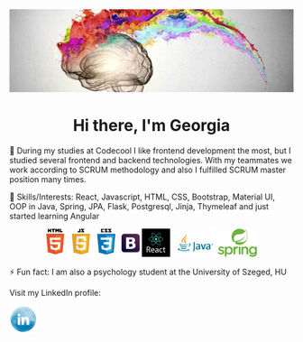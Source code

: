 <img src ="/images/Creativity-Barin-Hero-Image.jpg">

<h1 align="center">Hi there, I'm Georgia </h1>


🌱 During my studies at Codecool I like frontend development the most, but I studied several frontend and backend technologies. With my teammates we work according to SCRUM methodology and also I fulfilled SCRUM master position many times.

🔭 Skills/Interests: React, Javascript, HTML, CSS, Bootstrap, Material UI, OOP in Java, Spring, JPA, Flask, Postgresql, Jinja, Thymeleaf and just started learning Angular

<p align="center">
  <img src ="/images/Daco_358536.png" height="50">
  <img src ="/images/react-logo.png" height="50">
  <img src ="/images/java_horz_clr.png" height="50">
  <img src ="/images/spring.png" height="50">
</p>

⚡ Fun fact: I am also a psychology student at the University of Szeged, HU

Visit my LinkedIn profile:

<a href="https://www.linkedin.com/in/georgina-g/">
  <img src="/images/Soft-watercolor-Linkedin-logo-PNG.png" width="50">
</a>
